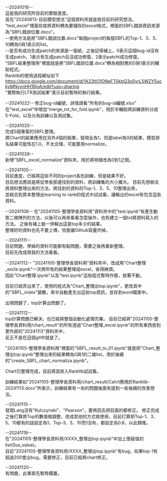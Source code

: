 --20241018--  
這是我的研究所目前的實驗進度。  
首先"20240813-目前模型想法"這個資料夾就是放目前的研究想法。  
"test_excel"裡面存放將資料轉為要儲存的excel格式，裡面的SBFL錯誤資訊來源為"SBFL錯誤位置.docx"。  
  --使用方法是將"SBFL錯誤位置.docx"每個project的每個SBFL的Top-1、3、5、10轉為0與1表示的list。  
  --是否有成功生成patch的來源是一張紙，之後記得補上，0表示這個bug-id沒有生成patch，1表示有生成patch且沒成功修復，2表示patcht成功修復。  
"SBFL結果整理用"裡面就是將"SBFL錯誤位置.docx"轉為相對應的0與1表示的輔助程式。  
Ranklib的使用過程網址如下  
https://docs.google.com/document/d/1A23tIO1ONeFT0kbQ3oSyrL5WZY5uckyMNyynHH16iyA/edit?usp=sharing  
"實際執行LTR測試結果"表示目前暫時的執行結果。  
  
--20241022--
修正bug-id編號，詳情請看"所有的bug-id編號.xlsx"  
在"test_excel"中增加"merge_txt_for_fold.ipynb"，用於半輔助將訓練資料分成5-Fold，以及分為訓練以及測試集。  
  
--20241025--  
完成5個專案的SBFL整理。  
將Chart的結果應用在另外4個的結果，發現全為1，但是label為0的結果，模型排名結果可能性在1.0，不太合理，可能要用normalize。  
  
--20241028--  
新增"SBFL_excel_normalize"資料夾，用於將特徵改為0到1之間。  
  
--20241105--  
目前進度，已經將這些不同的project各別訓練，但是結果不好。  
目前想法應該是將從學長那邊找到的資料，將訓練集的大小擴大。 
目前先想辦法將資料整理出來的方法，將找到的資料的Top-1、3、5、10整理出來，  
並結合到原本整理出learning to rank的程式中試試看，讓輸出的excel有包含這些資料。    
  
--20241106--
在"20241105-整理學長資料用"資料夾中的"test.ipynb"有產生動態二微陣列的方法，以後可以再來看看怎麼操作，也有建立一個txt將資料寫入的方法。 
之後有補上能一併輸出這是top多少的結果。   
整理好的資料也先不要上傳，怕會讓Github容量炸掉。  
  
--20241111--  
目前問題，學姊的資料可能都有點問題，需要之後再重新整理。  
目前先改成用我的方法看看。 
  
--20241112--
"20241105-整理學長資料用"資料夾中，改成用"Chart整理_excle.ipynb"一次將所有的結果整理成excel，省得麻煩。  
因此"Chart整理.ipynb"以及"test.ipynb"這些程式暫時作廢，放著不動。  
  
目前已經弄出來了，使用的程式為"Chart_整理出top.ipynb"，更改其中的"SBFL_index"變數，來半自動產生出這些top資訊，並存到word檔案中。 
  
出現問題了，top計算出問題了。  
  
--20241112--  
top計算問題已解決，也已經將整個自動化處理完畢。
目前已經將"20241105-整理學長資料用/chart_result"的所有透過"Chart整理_excel.ipynb"的所有東西放到更外部的"20241113"資料夾中，  
反正不是在這個git中就是了。  
  
"20241105-整理學長資料用"裡面的"SBFL_result_to_01.ipynb"就是把"Chart_整理出top.ipynb"整理出來的結果轉為0與1的二維list，用於後續的"create_SBFL_chart_normaliza.ipynb"。  
  
Chart已整理完成，目前將其掛入Ranklib試試看。  

訓練結果如"20241105-整理學長資料用/chart_result/Cahrt應用於Ranklib-20241113.docx"所表示，訓練結果有一些的問題後面有提到一些後續的改善想法。  

--20241115--  
發現Lang沒有"Kulczynski"、"Pearson"，要再回去把前面的都修正。 
修正完成之後打算將Top的數值做調整，改成其他的方式做使用，目前打算把Top-1、3、5、10都有的話設定為1，Top-3、5、10而1沒有，都設定為0.8，以此類推。

--20241118--  
在"20241105-整理學長資料用/XXXX_整理出top.ipynb"中加上懷疑值的list(Sus_value)。  
目前"20241105-整理學長資料用/XXXX_整理出top.ipynb"有bug，如果top-1有超過200會出bug，需要修正，目前已經將chart修正。  

--20241120--  
有問題，此專案先暫時擱置。  